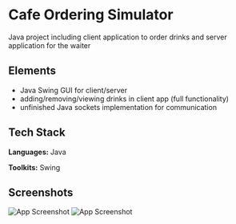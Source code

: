 
# Cafe Ordering Simulator

Java project including client application to order drinks and server application for the waiter



## Elements

- Java Swing GUI for client/server
- adding/removing/viewing drinks in client app (full functionality)
- unfinished Java sockets implementation for communication


## Tech Stack

**Languages:** Java

**Toolkits:** Swing


## Screenshots

![App Screenshot](https://i.ibb.co/y8LjYMc/1.png)
![App Screenshot](https://i.ibb.co/sK7LmBt/2.png)

